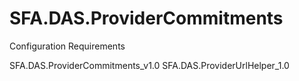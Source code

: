 # SFA.DAS.ProviderCommitments

Configuration Requirements

SFA.DAS.ProviderCommitments_v1.0
SFA.DAS.ProviderUrlHelper_1.0
